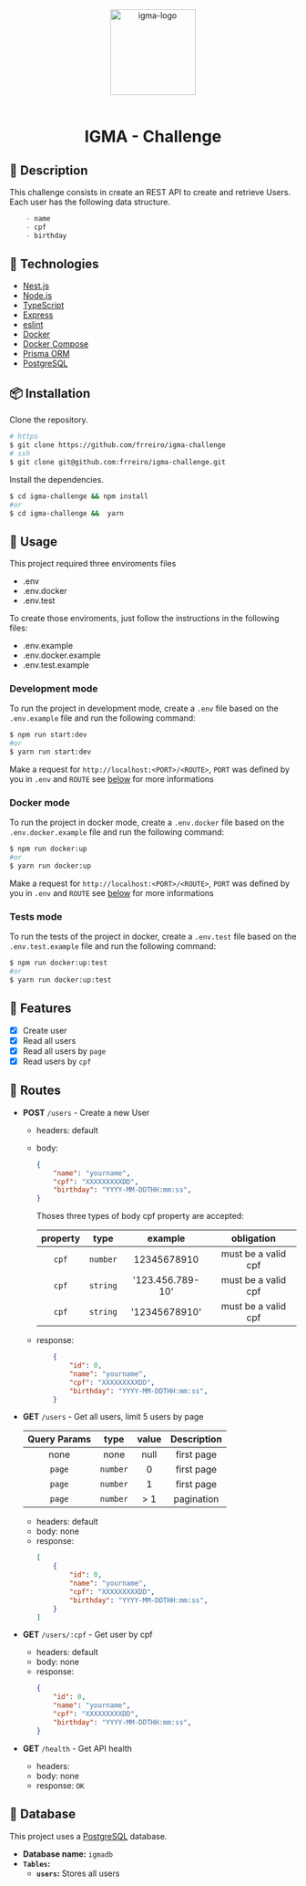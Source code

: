 <div align="center" >
  <img width="150px" src="" alt="igma-logo" width="400">
  <br>
  <br>
  <h1>IGMA - Challenge</h1>
</div>

## 📝 Description

This challenge consists in create an REST API to create and retrieve Users.
Each user has the following data structure.

```js
	- name
	- cpf
	- birthday
```

## 🚀 Technologies

- [Nest.js](https://nestjs.com/)
- [Node.js](https://nodejs.org/en/)
- [TypeScript](https://www.typescriptlang.org/)
- [Express](https://expressjs.com/)
- [eslint](https://eslint.org/)
- [Docker](https://www.docker.com/)
- [Docker Compose](https://docs.docker.com/compose/)
- [Prisma ORM](https://www.prisma.io/)
- [PostgreSQL](https://www.postgresql.org/)

## 📦 Installation

Clone the repository.

```bash
# https
$ git clone https://github.com/frreiro/igma-challenge
# ssh
$ git clone git@github.com:frreiro/igma-challenge.git
```

Install the dependencies.

```bash
$ cd igma-challenge && npm install
#or
$ cd igma-challenge &&  yarn
```

## 🚀 Usage

This project required three enviroments files
 - .env
 - .env.docker
 - .env.test

To create those enviroments, just follow the instructions in the following files:

- .env.example
- .env.docker.example
- .env.test.example


### Development mode

To run the project in development mode, create a `.env` file based on the `.env.example` file and run the following command:

```bash
$ npm run start:dev
#or
$ yarn run start:dev
```
Make a request for `http://localhost:<PORT>/<ROUTE>`, `PORT` was defined by you in `.env` and `ROUTE` see [below](#🔀-routes) for more informations 

### Docker mode

To run the project in docker mode, create a `.env.docker` file based on the `.env.docker.example` file and run the following command:

```bash
$ npm run docker:up
#or
$ yarn run docker:up
```

Make a request for `http://localhost:<PORT>/<ROUTE>`, `PORT` was defined by you in `.env` and `ROUTE` see [below](#🔀-routes) for more informations 
### Tests mode

To run the tests of the project in docker, create a `.env.test` file based on the `.env.test.example` file and run the following command:

```bash
$ npm run docker:up:test
#or
$ yarn run docker:up:test
```

## 📌 Features

- [x] Create user
- [x] Read all users
- [x] Read all users by `page`
- [x] Read users by `cpf`

## 🔀 Routes

- **POST** `/users` - Create a new User
	
  - headers: default
  - body:
	```json
	{
		"name": "yourname",
		"cpf": "XXXXXXXXXDD",
		"birthday": "YYYY-MM-DDTHH:mm:ss",
	}
	```

	Thoses three types of body cpf property are accepted:

  	| property | type | example | obligation | 
  	| :---:  | :---: | :---: | :---: |
 	| `cpf`  | `number` | 12345678910 | must be a valid cpf | 
 	| `cpf`  | `string` | '123.456.789-10' | must be a valid cpf | 
 	| `cpf`  | `string` | '12345678910' | must be a valid cpf | 


  - response:
	```json
		{
			"id": 0,
			"name": "yourname",
			"cpf": "XXXXXXXXXDD",
			"birthday": "YYYY-MM-DDTHH:mm:ss",
		}
	``` 

	

- **GET** `/users` - Get all users, limit 5 users by page
  
    | Query Params | type | value | Description | 
  	| :---:  | :---: | :---: | :---: |
	| none  | none | null | first page | 
	| `page`  | `number` | 0 |first page | 
	| `page`  | `number` | 1 | first page | 
 	| `page`  | `number` | > 1 | pagination | 
	
  - headers: default 
  - body: none
  - response:
	```json
	[
		{
			"id": 0,
			"name": "yourname",
			"cpf": "XXXXXXXXXDD",
			"birthday": "YYYY-MM-DDTHH:mm:ss",
		}
	]
	```


- **GET** `/users/:cpf` - Get user by cpf
  
  - headers: default 
  - body: none
  - response:
	```json
	{
		"id": 0,
		"name": "yourname",
		"cpf": "XXXXXXXXXDD",
		"birthday": "YYYY-MM-DDTHH:mm:ss",
	}
	```
- **GET** `/health` - Get API health
    - headers: 
    - body: none
    - response: `OK`

## 💽 Database

This project uses a [PostgreSQL](https://www.postgresql.org/) database.
- **Database name:** `igmadb`
- **`Tables`:**
  - **`users`:** Stores all users